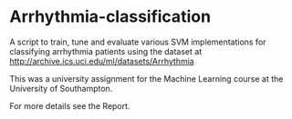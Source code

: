 Arrhythmia-classification
=========================

A script to train, tune and evaluate various SVM implementations for classifying arrhythmia patients using the dataset at http://archive.ics.uci.edu/ml/datasets/Arrhythmia

This was a university assignment for the Machine Learning course at the University of Southampton.

For more details see the Report.
